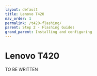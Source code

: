 ```yaml
---
layout: default
title: Lenovo T420
nav_order: 1
permalink: /t420-flashing/
parent: Step 2 - Flashing Guides
grand_parent: Installing and configuring
---
```


Lenovo T420
=====

TO BE WRITTEN
